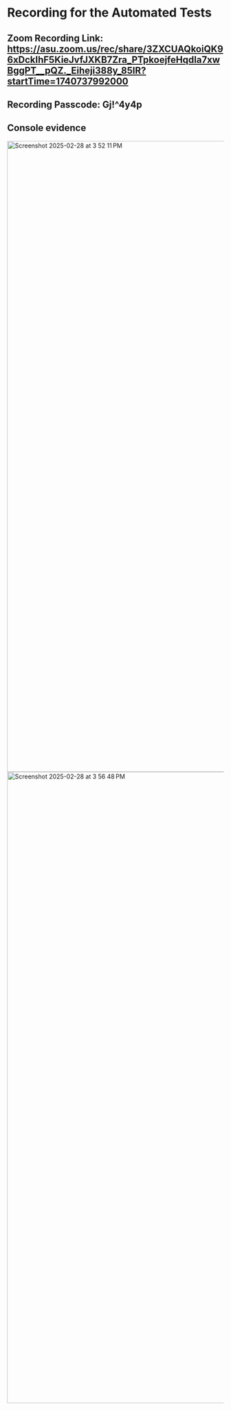 # Recording for the Automated Tests
## Zoom Recording Link: https://asu.zoom.us/rec/share/3ZXCUAQkoiQK96xDckIhF5KieJvfJXKB7Zra_PTpkoejfeHqdIa7xwBggPT__pQZ._Eiheji388y_85lR?startTime=1740737992000


## Recording Passcode: Gj!^4y4p


## Console evidence
<img width="1464" alt="Screenshot 2025-02-28 at 3 52 11 PM" src="https://github.com/user-attachments/assets/fbaa8d71-433d-4afb-8bbd-249973deffd1" />


<img width="1465" alt="Screenshot 2025-02-28 at 3 56 48 PM" src="https://github.com/user-attachments/assets/11283a8a-5eab-4fce-b18b-37356f500b8e" />
